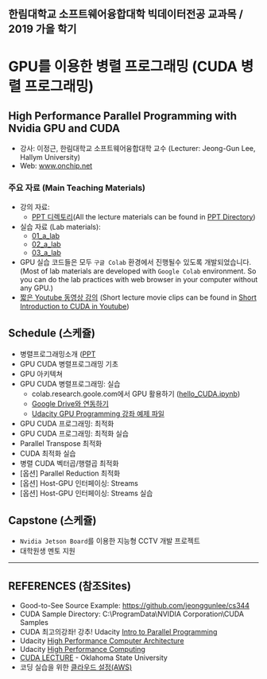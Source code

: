 ## 한림대학교 소프트웨어융합대학 빅데이터전공 교과목 / 2019 가을 학기
# GPU를 이용한 병렬 프로그래밍 (CUDA 병렬 프로그래밍)
## High Performance Parallel Programming with Nvidia GPU and CUDA

- 강사: 이정근, 한림대학교 소프트웨어융합대학 교수 (Lecturer: Jeong-Gun Lee, Hallym University)
- Web: www.onchip.net

### 주요 자료 (Main Teaching Materials)
- 강의 자료:
   - [PPT 디렉토리](https://github.com/jeonggunlee/Parallel_Programming/tree/master/PPTs)(All the lecture materials can be found in [PPT Directory](https://github.com/jeonggunlee/Parallel_Programming/tree/master/PPTs))
- 실습 자료 (Lab materials):
   - [01_a_lab](https://github.com/jeonggunlee/Parallel_Programming/tree/master/01_cuda_lab)
   - [02_a_lab](https://github.com/jeonggunlee/Parallel_Programming/tree/master/02_cuda_lab)
   - [03_a_lab](https://github.com/jeonggunlee/Parallel_Programming/tree/master/03_cuda_lab)
- GPU 실습 코드들은 모두 ```구글 Colab``` 환경에서 진행될수 있도록 개발되었습니다. (Most of lab materials are developed with ```Google Colab``` environment. So you can do the lab practices with web browser in your computer without any GPU.)
- [짧은 Youtube 동영상 강의](https://www.youtube.com/playlist?list=PLKZ28p5qq0DGLcO6QZdMSG_jsprRtG15C) (Short lecture movie clips can be found in [Short Introduction to CUDA in Youtube](https://www.youtube.com/playlist?list=PLKZ28p5qq0DGLcO6QZdMSG_jsprRtG15C))

## Schedule (스케쥴)
- 병렬프로그래밍소개 ([PPT](https://github.com/jeonggunlee/Parallel_Programming/tree/master/PPTs)
- GPU CUDA 병렬프로그래밍 기초
- GPU 아키텍쳐
- GPU CUDA 병렬프로그래밍: 실습
   - colab.research.goole.com에서 GPU 활용하기 ([hello_CUDA.ipynb](./hello_CUDA.ipynb))
   - [Google Drive와 연동하기](https://github.com/jeonggunlee/Parallel_Programming/blob/master/colab_gdrive.ipynb)
   - [Udacity GPU Programming 강좌 예제 파일](https://github.com/jeonggunlee/cs344/)
- GPU CUDA 프로그래밍: 최적화
- GPU CUDA 프로그래밍: 최적화 실습
- Parallel Transpose 최적화
- CUDA 최적화 실습 
- 병렬 CUDA 벡터곱/행렬곱 최적화
- [옵션] Parallel Reduction 최적화
- [옵션] Host-GPU 인터페이싱: Streams
- [옵션] Host-GPU 인터페이싱: Streams 실습

## Capstone (스케쥴)
- ```Nvidia Jetson Board```를 이용한 지능형 CCTV 개발 프로젝트
- 대학원생 멘토 지원

*  *  *

## REFERENCES (참조Sites)
  - Good-to-See Source Example: https://github.com/jeonggunlee/cs344
  - CUDA Sample Directory: C:\ProgramData\NVIDIA Corporation\CUDA Samples
  - CUDA 최고의강좌! 강추! Udacity [Intro to Parallel Programming](https://www.youtube.com/watch?v=F620ommtjqk&list=PLAwxTw4SYaPnFKojVQrmyOGFCqHTxfdv2)
  - Udacity [High Performance Computer Architecture](https://www.youtube.com/watch?v=tawb_aeYQ2g&list=PLAwxTw4SYaPmqpjgrmf4-DGlaeV0om4iP&index=1)
  - Udacity [High Performance Computing](https://www.youtube.com/watch?v=grD5en6_IiQ&list=PLAwxTw4SYaPk8NaXIiFQXWK6VPnrtMRXC)
  - [CUDA LECTURE](https://www.youtube.com/watch?v=sxhvmTveO2A) - Oklahoma State University
  - 코딩 실습을 위한 [클라우드 설정(AWS)](https://github.com/jeonggunlee/CUDATeaching/blob/master/gpu4cloud.md) 
